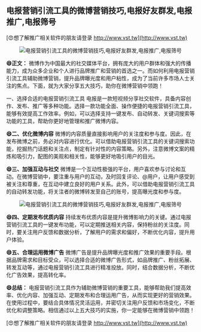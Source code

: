 ## **电报营销引流工具的微博营销技巧,电报好友群发,电报推广,电报筛号**

[😍想了解推广相关软件的朋友请登录 http://www.vst.tw](http://www.vst.tw)

 <center><img src="https://vst.tw/MP4/tuiguang/png/3.png" alt="电报营销引流工具的微博营销技巧,电报好友群发,电报推广,电报筛号"></center>

**😄正文：**
微博作为中国最大的社交媒体平台，拥有庞大的用户群体和强大的传播能力，成为众多企业和个人进行品牌推广和营销的首选之一。而如何利用电报营销引流工具辅助微博营销，提升品牌曝光度和用户粘性，成为了当前许多市场人士关注的焦点。下面，就为大家分享五大技巧，助你在微博营销中领跑！

一、选择合适的电报营销引流工具
电报是一款短视频分享社交软件，具备内容创作、发布、推广等多种功能。选择一款功能全面、操作便捷的电报营销引流工具，能够有效提高工作效率。例如，可以选择支持一键发布、自动转发、关键词搜索等功能的工具，帮助你更好地管理和推广微博内容。

**😄二、优化微博内容**
微博的内容质量直接影响用户的关注度和参与度。因此，在发布微博之前，务必对内容进行优化。可以借助电报营销引流工具的关键词搜索功能，挖掘热门话题和关注点，制定有针对性的内容策略。另外，注意微博文案的精炼和吸引力，配图的美观和相关性，能够更好地吸引用户的目光。

**😄三、加强互动与社交**
微博是一个互动性极强的平台，用户喜欢参与讨论和互动。在微博营销中，要注重与用户的互动，及时回复评论、@用户，让用户感受到被关注和尊重，在互动中建立良好的用户关系。此外，可以借助电报营销引流工具的自动转发功能，将关注者的微博转发至自己的账号，提高曝光度和参与度。

 <center><img src="https://vst.tw/MP4/tuiguang/png/6.png" alt="电报营销引流工具的微博营销技巧,电报好友群发,电报推广,电报筛号"></center>

**😄四、定期发布优质内容**
持续发布优质内容是提升微博影响力的关键。通过电报营销引流工具的一键发布功能，可以定期推送相关内容，保持粉丝的关注度。同时，要关注用户反馈和数据分析，了解用户的需求和偏好，不断优化内容，提升用户体验。

**😄五、合理运用微博广告**
微博广告是提升品牌曝光度和推广效果的重要手段。根据品牌需求和目标受众，可以选择合适的微博广告形式，如品牌推广、粉丝拓展、转发互动等，通过电报营销引流工具进行精准投放。同时，结合数据分析，不断优化广告效果，提高转化率。

**😄总结：**
电报营销引流工具作为辅助微博营销的重要工具，能够帮助我们提高效率、优化内容、加强互动、定期发布和合理运用广告，从而实现更好的营销效果。在使用过程中，要结合具体情况灵活运用，并密切关注用户反馈和市场变化，不断优化和调整策略。相信通过以上五大技巧的实施，你一定能够在微博营销中领跑！

[😍想了解推广相关软件的朋友请登录 http://www.vst.tw](http://www.vst.tw)



